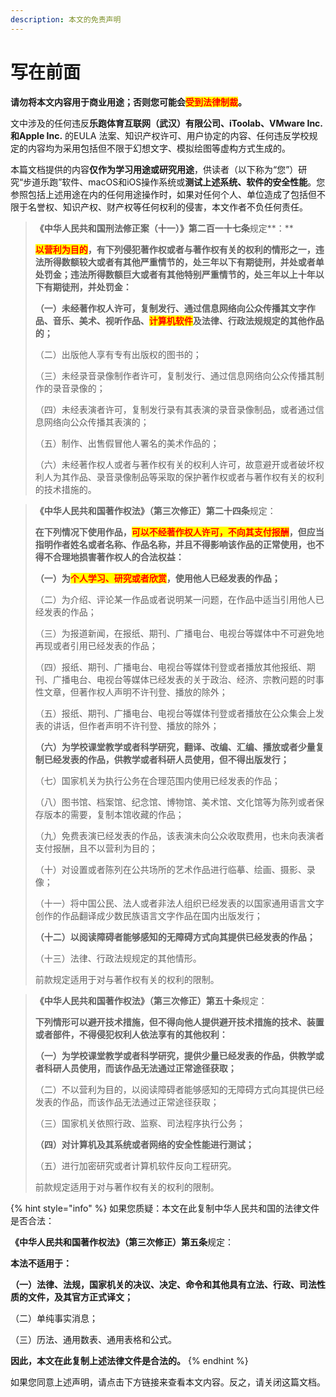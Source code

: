```yaml
---
description: 本文的免责声明
---
```


# 写在前面

**请勿将本文内容用于商业用途；否则您可能会**<mark style="color:red;">**受到法律制裁**</mark>**。**

文中涉及的任何违反**乐跑体育互联网（武汉）有限公司、iToolab、VMware Inc. 和Apple Inc.** 的EULA 法案、知识产权许可、用户协定的内容、任何违反学校规定的内容均为采用包括但不限于幻想文字、模拟绘图等虚构方式生成的。

本篇文档提供的内容**仅作为学习用途或研究用途**，供读者（以下称为“您”）研究“步道乐跑”软件、macOS和iOS操作系统或**测试上述系统、软件的安全性能**。您参照包括上述用途在内的任何用途操作时，如果对任何个人、单位造成了包括但不限于名誉权、知识产权、财产权等任何权利的侵害，本文作者不负任何责任。

> **《中华人民共和国刑法修正案（十一）》第二百一十七条**规定**：**
>
> <mark style="color:red;">**以营利为目的**</mark>**，有下列侵犯著作权或者与著作权有关的权利的情形之一，违法所得数额较大或者有其他严重情节的，处三年以下有期徒刑，并处或者单处罚金；违法所得数额巨大或者有其他特别严重情节的，处三年以上十年以下有期徒刑，并处罚金：**
>
> **（一）未经著作权人许可，复制发行、通过信息网络向公众传播其文字作品、音乐、美术、视听作品、**<mark style="color:red;">**计算机软件**</mark>**及法律、行政法规规定的其他作品的；**
>
> （二）出版他人享有专有出版权的图书的；
>
> （三）未经录音录像制作者许可，复制发行、通过信息网络向公众传播其制作的录音录像的；
>
> （四）未经表演者许可，复制发行录有其表演的录音录像制品，或者通过信息网络向公众传播其表演的；
>
> &#x20;（五）制作、出售假冒他人署名的美术作品的；
>
> （六）未经著作权人或者与著作权有关的权利人许可，故意避开或者破坏权利人为其作品、录音录像制品等采取的保护著作权或者与著作权有关的权利的技术措施的。

> **《中华人民共和国著作权法》（第三次修正）第二十四条**规定：
>
> **在下列情况下使用作品，**<mark style="color:red;">**可以不经著作权人许可，不向其支付报酬**</mark>**，但应当指明作者姓名或者名称、作品名称，并且不得影响该作品的正常使用，也不得不合理地损害著作权人的合法权益：**&#x20;
>
> **（一）为**<mark style="color:red;">**个人学习、研究或者欣赏**</mark>**，使用他人已经发表的作品；**
>
> （二）为介绍、评论某一作品或者说明某一问题，在作品中适当引用他人已经发表的作品；
>
> （三）为报道新闻，在报纸、期刊、广播电台、电视台等媒体中不可避免地再现或者引用已经发表的作品；
>
> （四）报纸、期刊、广播电台、电视台等媒体刊登或者播放其他报纸、期刊、广播电台、电视台等媒体已经发表的关于政治、经济、宗教问题的时事性文章，但著作权人声明不许刊登、播放的除外；
>
> （五）报纸、期刊、广播电台、电视台等媒体刊登或者播放在公众集会上发表的讲话，但作者声明不许刊登、播放的除外；
>
> **（六）为学校课堂教学或者科学研究，翻译、改编、汇编、播放或者少量复制已经发表的作品，供教学或者科研人员使用，但不得出版发行；**
>
> （七）国家机关为执行公务在合理范围内使用已经发表的作品；
>
> （八）图书馆、档案馆、纪念馆、博物馆、美术馆、文化馆等为陈列或者保存版本的需要，复制本馆收藏的作品；
>
> （九）免费表演已经发表的作品，该表演未向公众收取费用，也未向表演者支付报酬，且不以营利为目的；
>
> （十）对设置或者陈列在公共场所的艺术作品进行临摹、绘画、摄影、录像；
>
> （十一）将中国公民、法人或者非法人组织已经发表的以国家通用语言文字创作的作品翻译成少数民族语言文字作品在国内出版发行；
>
> **（十二）以阅读障碍者能够感知的无障碍方式向其提供已经发表的作品；**
>
> （十三）法律、行政法规规定的其他情形。
>
> &#x20;前款规定适用于对与著作权有关的权利的限制。

> **《中华人民共和国著作权法》（第三次修正）第五十条**规定：
>
> **下列情形可以避开技术措施，但不得向他人提供避开技术措施的技术、装置或者部件，不得侵犯权利人依法享有的其他权利：**
>
> **（一）为学校课堂教学或者科学研究，提供少量已经发表的作品，供教学或者科研人员使用，而该作品无法通过正常途径获取；**
>
> （二）不以营利为目的，以阅读障碍者能够感知的无障碍方式向其提供已经发表的作品，而该作品无法通过正常途径获取；
>
> （三）国家机关依照行政、监察、司法程序执行公务；
>
> **（四）对计算机及其系统或者网络的安全性能进行测试；**
>
> （五）进行加密研究或者计算机软件反向工程研究。
>
> 前款规定适用于对与著作权有关的权利的限制。

{% hint style="info" %}
如果您质疑：本文在此复制中华人民共和国的法律文件是否合法：

**《中华人民共和国著作权法》（第三次修正）第五条**规定：

**本法不适用于：**

**（一）法律、法规，国家机关的决议、决定、命令和其他具有立法、行政、司法性质的文件，及其官方正式译文；**

（二）单纯事实消息；

（三）历法、通用数表、通用表格和公式。

**因此，本文在此复制上述法律文件是合法的。**
{% endhint %}

如果您同意上述声明，请点击下方链接来查看本文内容。反之，请关闭这篇文档。
